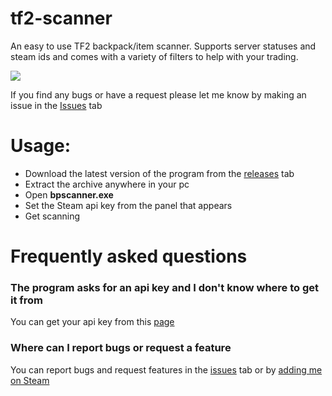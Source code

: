 # tf2-scanner
An easy to use TF2 backpack/item scanner.
Supports server statuses and steam ids and comes with a variety of filters to help with your trading.

![](https://i.imgur.com/LXPR5hZ.png)

If you find any bugs or have a request please let me know by making an issue in the [Issues](https://github.com/AleXu224/TF2-Backpack-Scanner/issues) tab

# Usage:
- Download the latest version of the program from the [releases](https://github.com/AleXu224/tf2-scanner/releases) tab
- Extract the archive anywhere in your pc
- Open **bpscanner.exe**
- Set the Steam api key from the panel that appears
- Get scanning

# Frequently asked questions

### The program asks for an api key and I don't know where to get it from
You can get your api key from this [page](https://steamcommunity.com/dev/apikey)

### Where can I report bugs or request a feature
You can report bugs and request features in the [issues](https://github.com/AleXu224/tf2-scanner/issues) tab or by [adding me on Steam](http://steamcommunity.com/id/Squizell/)

